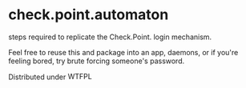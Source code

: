 check.point.automaton
=====================

steps required to replicate the Check.Point. login
mechanism.

Feel free to reuse this and package into an app,
daemons, or if you're feeling bored, try brute
forcing someone's password.

Distributed under <a href="http://www.wtfpl.net/"><img
src="http://www.wtfpl.net/wp-content/uploads/2012/12/wtfpl-badge-4.png"
width="80" height="15" alt="WTFPL" /></a>
